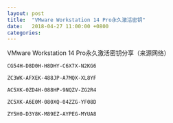 ```yaml
---
layout: post
title:  "VMware Workstation 14 Pro永久激活密钥"
date:   2018-04-27 11:00:00 +0800
categories: 
---
```

VMware Workstation 14 Pro永久激活密钥分享（来源网络）
```
CG54H-D8D0H-H8DHY-C6X7X-N2KG6

ZC3WK-AFXEK-488JP-A7MQX-XL8YF

AC5XK-0ZD4H-088HP-9NQZV-ZG2R4

ZC5XK-A6E0M-080XQ-04ZZG-YF08D

ZY5H0-D3Y8K-M89EZ-AYPEG-MYUA8
```